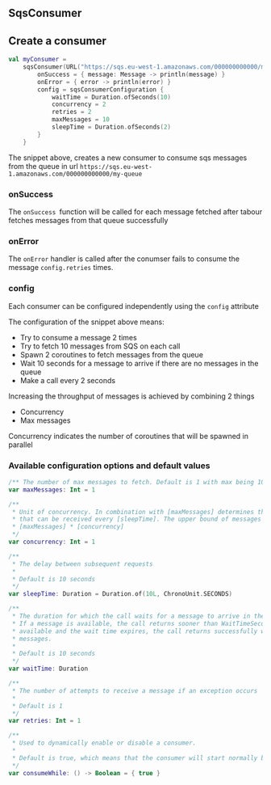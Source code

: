 ## SqsConsumer

## Create a consumer

```kotlin
val myConsumer =
    sqsConsumer(URL("https://sqs.eu-west-1.amazonaws.com/000000000000/my-queue")) {
        onSuccess = { message: Message -> println(message) }
        onError = { error -> println(error) }
        config = sqsConsumerConfiguration {
            waitTime = Duration.ofSeconds(10)
            concurrency = 2
            retries = 2
            maxMessages = 10
            sleepTime = Duration.ofSeconds(2)
        }
    }

```

The snippet above, creates a new consumer to consume sqs messages from the queue in
url `https://sqs.eu-west-1.amazonaws.com/000000000000/my-queue`

### onSuccess

The `onSuccess `function will be called for each message fetched after tabour fetches messages from that queue
successfully

### onError

The `onError` handler is called after the conumser fails to consume the message `config.retries` times.

### config

Each consumer can be configured independently using the `config` attribute

The configuration of the snippet above means:

- Try to consume a message 2 times
- Try to fetch 10 messages from SQS on each call
- Spawn 2 coroutines to fetch messages from the queue
- Wait 10 seconds for a message to arrive if there are no messages in the queue
- Make a call every 2 seconds

Increasing the throughput of messages is achieved by combining 2 things

- Concurrency
- Max messages

Concurrency indicates the number of coroutines that will be spawned in parallel

### Available configuration options and default values

```kotlin
/** The number of max messages to fetch. Default is 1 with max being 10 */
var maxMessages: Int = 1

/**
 * Unit of concurrency. In combination with [maxMessages] determines the max number of messages
 * that can be received every [sleepTime]. The upper bound of messages every [sleepTime] is
 * [maxMessages] * [concurrency]
 */
var concurrency: Int = 1

/**
 * The delay between subsequent requests
 *
 * Default is 10 seconds
 */
var sleepTime: Duration = Duration.of(10L, ChronoUnit.SECONDS)

/**
 * The duration for which the call waits for a message to arrive in the queue before returning.
 * If a message is available, the call returns sooner than WaitTimeSeconds. If no messages are
 * available and the wait time expires, the call returns successfully with an empty list of
 * messages.
 *
 * Default is 10 seconds
 */
var waitTime: Duration

/**
 * The number of attempts to receive a message if an exception occurs
 *
 * Default is 1
 */
var retries: Int = 1

/**
 * Used to dynamically enable or disable a consumer.
 *
 * Default is true, which means that the consumer will start normally by default
 */
var consumeWhile: () -> Boolean = { true }
```